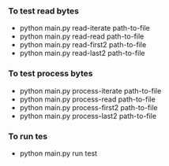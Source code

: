 ### To test read bytes
- python main.py read-iterate path-to-file 
- python main.py read-read path-to-file
- python main.py read-first2 path-to-file
- python main.py read-last2 path-to-file

### To test process bytes
- python main.py process-iterate path-to-file 
- python main.py process-read path-to-file
- python main.py process-first2 path-to-file
- python main.py process-last2 path-to-file

### To run tes
- python main.py run test
